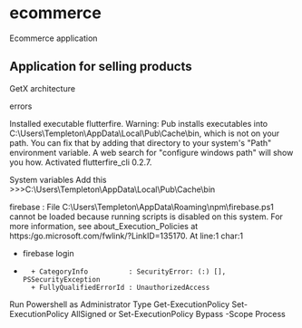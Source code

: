 # ecommerce

Ecommerce application

## Application for selling products

GetX architecture


errors

Installed executable flutterfire.
Warning: Pub installs executables into C:\Users\Templeton\AppData\Local\Pub\Cache\bin, which is not on your path.
You can fix that by adding that directory to your system's "Path" environment variable.
A web search for "configure windows path" will show you how.
Activated flutterfire_cli 0.2.7.

System variables
Add this >>>C:\Users\Templeton\AppData\Local\Pub\Cache\bin


firebase : File C:\Users\Templeton\AppData\Roaming\npm\firebase.ps1 cannot be loaded because running scripts is disabled on this system. For more
information, see about_Execution_Policies at https:/go.microsoft.com/fwlink/?LinkID=135170.
At line:1 char:1
+ firebase login
+ ~~~~~~~~
    + CategoryInfo          : SecurityError: (:) [], PSSecurityException
    + FullyQualifiedErrorId : UnauthorizedAccess
Run Powershell as Administrator
Type Get-ExecutionPolicy
Set-ExecutionPolicy AllSigned or Set-ExecutionPolicy Bypass -Scope Process